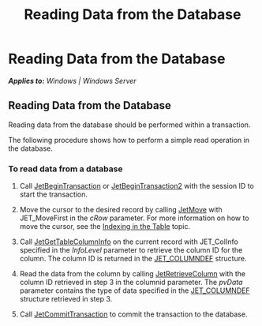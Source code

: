 ﻿---
title: Reading Data from the Database
TOCTitle: Reading Data from the Database
ms:assetid: c3c48918-ccd6-4c34-849c-93bd7533ce92
ms:mtpsurl: https://msdn.microsoft.com/library/Gg294080(v=EXCHG.10)
ms:contentKeyID: 32765695
ms.date: 04/11/2016
ms.topic: article
---

# Reading Data from the Database


_**Applies to:** Windows | Windows Server_

## Reading Data from the Database

Reading data from the database should be performed within a transaction.

The following procedure shows how to perform a simple read operation in the database.

### To read data from a database

1.  Call [JetBeginTransaction](./jetbegintransaction-function.md) or [JetBeginTransaction2](./jetbegintransaction2-function.md) with the session ID to start the transaction.

2.  Move the cursor to the desired record by calling [JetMove](./jetmove-function.md) with JET_MoveFirst in the *cRow* parameter. For more information on how to move the cursor, see the [Indexing in the Table](./indexing-in-the-table.md) topic.

3.  Call [JetGetTableColumnInfo](./jetgettablecolumninfo-function.md) on the current record with JET_ColInfo specified in the *InfoLevel* parameter to retrieve the column ID for the column. The column ID is returned in the [JET_COLUMNDEF](./jet-columndef-structure.md) structure.

4.  Read the data from the column by calling [JetRetrieveColumn](./jetretrievecolumn-function.md) with the column ID retrieved in step 3 in the columnid parameter. The *pvData* parameter contains the type of data specified in the [JET_COLUMNDEF](./jet-columndef-structure.md) structure retrieved in step 3.

5.  Call [JetCommitTransaction](./jetcommittransaction-function.md) to commit the transaction to the database.